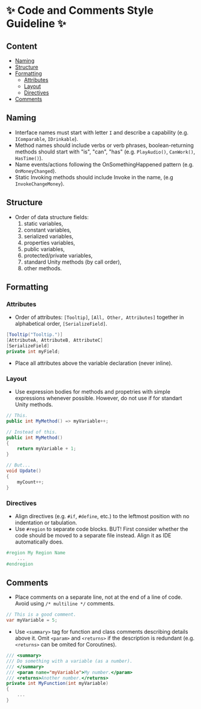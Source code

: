 # :sparkles: Code and Comments Style Guideline :sparkles:




## Content
- [Naming](#naming)
- [Structure](#structure)
- [Formatting](#formatting)
  - [Attributes](#attributes)
  - [Layout](#layout)
  - [Directives](#directives)
- [Comments](#comments)


## Naming
- Interface names must start with letter `I` and describe a capability (e.g. `IComparable`, `IDrinkable`).
- Method names should include verbs or verb phrases, boolean-returning methods should start with "is", "can", "has" (e.g. `PlayAudio()`, `CanWork()`, `HasTime()`).
- Name events/actions following the OnSomethingHappened pattern (e.g. `OnMoneyChanged`).
- Static Invoking methods should include Invoke in the name, (e.g `InvokeChangeMoney`).


## Structure
- Order of data structure fields:
  1. static variables,
  2. constant variables,
  3. serialized variables,
  4. properties variables,
  5. public variables,
  6. protected/private variables,
  7. standard Unity methods (by call order),
  8. other methods.

## Formatting
### Attributes
- Order of attributes: `[Tooltip]`, `[All, Other, Attributes]` together in alphabetical order, `[SerializeField]`.  

```csharp
[Tooltip("Tooltip.")]
[AttributeA, AttributeB, AttributeC]
[SerializeField]
private int myField;
```
- Place all attributes above the variable declaration (never inline).

### Layout
- Use expression bodies for methods and propetries with simple expressions whenever possible. However, do not use if for standart Unity methods. 
```csharp
// This.
public int MyMethod() => myVariable++;

// Instead of this.
public int MyMethod()
{
    return myVariable + 1;
}

// But...
void Update()
{
    myCount++;
}
```

### Directives
- Align directives (e.g. `#if`, `#define`, etc.) to the leftmost position with no indentation or tabulation.
- Use `#region` to separate code blocks. BUT! First consider whether the code should be moved to a separate file instead. Align it as IDE automatically does.
```csharp
#region My Region Name
    ...
#endregion
```


## Comments
- Place comments on a separate line, not at the end of a line of code. Avoid using `/* multiline */` comments.  
```csharp
// This is a good comment.
var myVariable = 5;
```

- Use `<summary>` tag for function and class comments describing details above it. Omit `<param>` and `<returns>` if the description is redundant (e.g. `<returns>` can be omited for Coroutines).  
```csharp
/// <summary>
/// Do something with a variable (as a number).
/// </summary>
/// <param name="myVariable">My number.</param>
/// <returns>Another number.</returns>
private int MyFunction(int myVariable)
{
    ...
}
